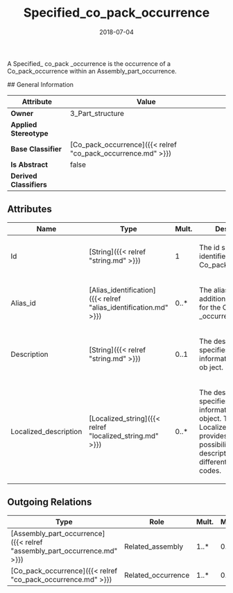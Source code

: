 ﻿---
title: Specified_co_pack_occurrence
toc: false
type: specs
date: "2018-07-04"
draft: false
specification: KBL
version: 2.5
documentType: "Recommendation"
elementType: Class
classes:
  - Specified_co_pack_occurrence
menu_name: kbl-2.5
---
<p>A Specified_ co_pack _occurrence is the occurrence of a Co_pack_occurrence within an Assembly_part_occurrence.</p>
## General Information

| Attribute               | Value |
|-------------------------|-------|
| **Owner**               | 3_Part_structure |
| **Applied Stereotype**  |   |
| **Base Classifier**     | [Co_pack_occurrence]({{< relref "co_pack_occurrence.md" >}})<br/>  |
| **Is Abstract**         | false |
| **Derived Classifiers** |   |

## Attributes
|  Name  |  Type  |  Mult.  |  Description  |  Owning Classifier  |
|--------|--------|---------|---------------|--------------|
|Id | [String]({{< relref "string.md" >}}) | 1 | <p>The id specifies the identifier of the Co_pack_occurrence.</p> | [Co_pack_occurrence]({{< relref "co_pack_occurrence.md" >}}) |
|Alias_id | [Alias_identification]({{< relref "alias_identification.md" >}}) | 0..* | <p>The alias_id specifies additional identifiers for the Co_pack _occurrence.</p> | [Co_pack_occurrence]({{< relref "co_pack_occurrence.md" >}}) |
|Description | [String]({{< relref "string.md" >}}) | 0..1 | <p>The description specifies additional information about the ob ject.</p> | [Co_pack_occurrence]({{< relref "co_pack_occurrence.md" >}}) |
|Localized_description | [Localized_string]({{< relref "localized_string.md" >}}) | 0..* | <p> The description specifies additional information about the object. The Localized_description provides the possibility to define descriptions for different language codes.       </p> | [Co_pack_occurrence]({{< relref "co_pack_occurrence.md" >}}) |

## Outgoing Relations
|    Type  |   Role   |   Mult.   |   Mult.   |   Description   |
|----------|----------|-----------|-----------|-----------------|
| [Assembly_part_occurrence]({{< relref "assembly_part_occurrence.md" >}}) | Related_assembly | 1..* | 0..* |  |
| [Co_pack_occurrence]({{< relref "co_pack_occurrence.md" >}}) | Related_occurrence | 1..* | 0..* |  |
